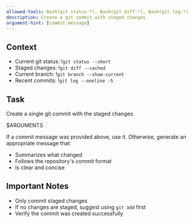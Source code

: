 ```yaml
---
allowed-tools: Bash(git status:*), Bash(git diff:*), Bash(git log:*)
description: Create a git commit with staged changes
argument-hint: [commit message]
---
```


## Context

- Current git status: !`git status --short`
- Staged changes: !`git diff --cached`
- Current branch: !`git branch --show-current`
- Recent commits: !`git log --oneline -5`

## Task

Create a single git commit with the staged changes.

$ARGUMENTS

If a commit message was provided above, use it. Otherwise, generate an appropriate message that:
- Summarizes what changed
- Follows the repository's commit format
- Is clear and concise

## Important Notes

- Only commit staged changes
- If no changes are staged, suggest using `git add` first
- Verify the commit was created successfully
